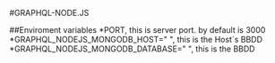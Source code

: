 #GRAPHQL-NODE.JS

##Enviroment variables
*PORT, this is server port. by default is 3000
*GRAPHQL_NODEJS_MONGODB_HOST=" ", this is the Host´s BBDD
*GRAPHQL_NODEJS_MONGODB_DATABASE=" ", this is the BBDD